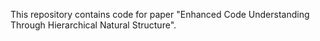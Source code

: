 This repository contains code for paper "Enhanced Code Understanding Through Hierarchical Natural Structure".
